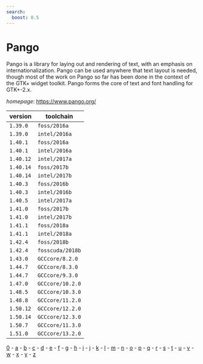 ```yaml
---
search:
  boost: 0.5
---
```

# Pango

Pango is a library for laying out and rendering of text, with an emphasis on internationalization. Pango can be used anywhere that text layout is needed, though most of the work on Pango so far has been done in the context of the GTK+ widget toolkit. Pango forms the core of text and font handling for GTK+-2.x.

*homepage*: <https://www.pango.org/>

version | toolchain
--------|----------
``1.39.0`` | ``foss/2016a``
``1.39.0`` | ``intel/2016a``
``1.40.1`` | ``foss/2016a``
``1.40.1`` | ``intel/2016a``
``1.40.12`` | ``intel/2017a``
``1.40.14`` | ``foss/2017b``
``1.40.14`` | ``intel/2017b``
``1.40.3`` | ``foss/2016b``
``1.40.3`` | ``intel/2016b``
``1.40.5`` | ``intel/2017a``
``1.41.0`` | ``foss/2017b``
``1.41.0`` | ``intel/2017b``
``1.41.1`` | ``foss/2018a``
``1.41.1`` | ``intel/2018a``
``1.42.4`` | ``foss/2018b``
``1.42.4`` | ``fosscuda/2018b``
``1.43.0`` | ``GCCcore/8.2.0``
``1.44.7`` | ``GCCcore/8.3.0``
``1.44.7`` | ``GCCcore/9.3.0``
``1.47.0`` | ``GCCcore/10.2.0``
``1.48.5`` | ``GCCcore/10.3.0``
``1.48.8`` | ``GCCcore/11.2.0``
``1.50.12`` | ``GCCcore/12.2.0``
``1.50.14`` | ``GCCcore/12.3.0``
``1.50.7`` | ``GCCcore/11.3.0``
``1.51.0`` | ``GCCcore/13.2.0``

[0](../0/index.md) - [a](../a/index.md) - [b](../b/index.md) - [c](../c/index.md) - [d](../d/index.md) - [e](../e/index.md) - [f](../f/index.md) - [g](../g/index.md) - [h](../h/index.md) - [i](../i/index.md) - [j](../j/index.md) - [k](../k/index.md) - [l](../l/index.md) - [m](../m/index.md) - [n](../n/index.md) - [o](../o/index.md) - [p](../p/index.md) - [q](../q/index.md) - [r](../r/index.md) - [s](../s/index.md) - [t](../t/index.md) - [u](../u/index.md) - [v](../v/index.md) - [w](../w/index.md) - [x](../x/index.md) - [y](../y/index.md) - [z](../z/index.md)

